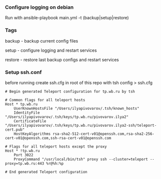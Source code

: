 ### Configure logging on debian

Run with 
ansible-playbook main.yml -t (backup|setup|restore)

### Tags

backup - backup current config files

setup - configure logging and restart services

restore - restore last backup configs and restart services


### Setup ssh.conf
before running create ssh.cfg in root of this repo with   tsh config > ssh.cfg

```
# Begin generated Teleport configuration for tp.wb.ru by tsh

# Common flags for all teleport hosts
Host * tp.wb.ru
    UserKnownHostsFile "/Users/ilyapivovarov/.tsh/known_hosts"
    IdentityFile "/Users/ilyapivovarov/.tsh/keys/tp.wb.ru/pivovarov.ilya2"
    CertificateFile "/Users/ilyapivovarov/.tsh/keys/tp.wb.ru/pivovarov.ilya2-ssh/teleport-cert.pub"
    HostKeyAlgorithms rsa-sha2-512-cert-v01@openssh.com,rsa-sha2-256-cert-v01@openssh.com,ssh-rsa-cert-v01@openssh.com

# Flags for all teleport hosts except the proxy
Host * !tp.wb.ru
    Port 3022
    ProxyCommand "/usr/local/bin/tsh" proxy ssh --cluster=teleport --proxy=tp.wb.ru:443 %r@%h:%p

# End generated Teleport configuration
```